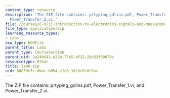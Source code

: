 ```yaml
---
content_type: resource
description: 'The ZIP file contains: prtyping_gdlins.pdf, Power_Transfer_1.vi, and
  Power_Transfer_2.vi.'
file: /courses/6-071j-introduction-to-electronics-signals-and-measurement-spring-2006/8d839e7edbacb854e1c610c6c8c8e9ac_lab8.zip
file_type: application/zip
learning_resource_types:
- Labs
ocw_type: OCWFile
parent_title: Labs
parent_type: CourseSection
parent_uid: 2a24b641-e32b-77e5-bf32-2bb33f09679c
resourcetype: Other
title: lab8.zip
uid: 8d839e7e-dbac-b854-e1c6-10c6c8c8e9ac
---
```

The ZIP file contains: prtyping_gdlins.pdf, Power_Transfer_1.vi, and Power_Transfer_2.vi.

